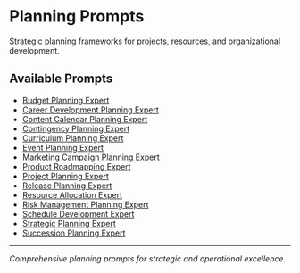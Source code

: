 # Planning Prompts

Strategic planning frameworks for projects, resources, and organizational development.

## Available Prompts

- [Budget Planning Expert](./budget-planning-expert.md)
- [Career Development Planning Expert](./career-development-planning-expert.md)
- [Content Calendar Planning Expert](./content-calendar-planning-expert.md)
- [Contingency Planning Expert](./contingency-planning-expert.md)
- [Curriculum Planning Expert](./curriculum-planning-expert.md)
- [Event Planning Expert](./event-planning-expert.md)
- [Marketing Campaign Planning Expert](./marketing-campaign-planning-expert.md)
- [Product Roadmapping Expert](./product-roadmapping-expert.md)
- [Project Planning Expert](./project-planning-expert.md)
- [Release Planning Expert](./release-planning-expert.md)
- [Resource Allocation Expert](./resource-allocation-expert.md)
- [Risk Management Planning Expert](./risk-management-planning-expert.md)
- [Schedule Development Expert](./schedule-development-expert.md)
- [Strategic Planning Expert](./strategic-planning-expert.md)
- [Succession Planning Expert](./succession-planning-expert.md)

---

*Comprehensive planning prompts for strategic and operational excellence.*